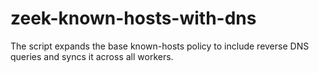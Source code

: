 # zeek-known-hosts-with-dns
The script expands the base known-hosts policy to include reverse DNS queries and syncs it across all workers.
